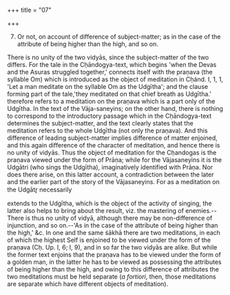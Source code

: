 +++
title = "07"

+++


7. Or not, on account of difference of subject-matter; as in the case of the attribute of being higher than the high, and so on.

There is no unity of the two vidyās, since the subject-matter of the two differs. For the tale in the Cḥāndogya-text, which begins 'when the Devas and the Asuras struggled together,' connects itself with the praṇava (the syllable Om) which is introduced as the object of meditation in Cḥánd. I, 1, 1, 'Let a man meditate on the syllable Om as the Udgītha'; and the clause forming part of the tale,'they meditated on that chief breath as Udgītha.' therefore refers to a meditation on the praṇava which is a part only of the Udgītha. In the text of the Vāja-saneyins; on the other hand, there is nothing to correspond to the introductory passage which in the Cḥāndogya-text determines the subject-matter, and the text clearly states that the meditation refers to the whole Udgītha (not only the praṇava). And this difference of leading subject-matter implies difference of matter enjoined, and this again difference of the character of meditation, and hence there is no unity of vidyās. Thus the object of meditation for the Cḥandogas is the praṇava viewed under the form of Prāṇa; while for the Vājasaneyins it is the Udgātri (who sings the Udgītha), imaginatively identified with Prāṇa. Nor does there arise, on this latter account, a contradiction between the later and the earlier part of the story of the Vājasaneyins. For as a meditation on the Udgātr̥ necessarily

extends to the Udgītha, which is the object of the activity of singing, the latter also helps to bring about the result, viz. the mastering of enemies.--There is thus no unity of vidyā, although there may be non-difference of injunction, and so on.--'As in the case of the attribute of being higher than the high,' &c. In one and the same śākhā there are two meditations, in each of which the highest Self is enjoined to be viewed under the form of the praṇava (Cḥ. Up. I, 6; I, 9), and in so far the two vidyās are alike. But while the former text enjoins that the praṇava has to be viewed under the form of a golden man, in the latter he has to be viewed as possessing the attributes of being higher than the high, and owing to this difference of attributes the two meditations must be held separate (_a fortiori_, then, those meditations are separate which have different objects of meditation).

